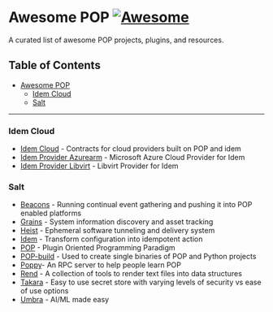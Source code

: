 # Awesome POP [![Awesome](https://cdn.rawgit.com/sindresorhus/awesome/d7305f38d29fed78fa85652e3a63e154dd8e8829/media/badge.svg)](https://github.com/saltstack/pop-awesome)

A curated list of awesome POP projects, plugins, and resources.


## Table of Contents
- [Awesome POP](#awesome-pop)
    - [Idem Cloud](#idem-cloud)
    - [Salt](#salt)

    
---

### Idem Cloud
* [Idem Cloud](https://github.com/saltstack/idem-cloud) - Contracts for cloud providers built on POP and idem
* [Idem Provider Azurearm](https://github.com/eitrtechnologies/idem_provider_azurerm) - Microsoft Azure Cloud Provider for Idem
* [Idem Provider Libvirt](https://github.com/openSUSE/idem_provider_libvirt) - Libvirt Provider for Idem 

### Salt
* [Beacons](https://github.com/saltstack/beacons) - Running continual event gathering and pushing it into POP enabled platforms
* [Grains](https://github.com/saltstack/grains) - System information discovery and asset tracking
* [Heist](https://github.com/saltstack/heist) - Ephemeral software tunneling and delivery system
* [Idem](https://github.com/saltstack/idem) - Transform configuration into idempotent action
* [POP](https://github.com/saltstack/pop) - Plugin Oriented Programming Paradigm
* [POP-build](https://github.com/saltstack/pop-build) - Used to create single binaries of POP and Python projects
* [Poppy](https://github.com/saltstack/poppy)- An RPC server to help people learn POP
* [Rend](https://github.com/saltstack/rend) - A collection of tools to render text files into data structures
* [Takara](https://github.com/saltstack/takara) - Easy to use secret store with varying levels of security vs ease of use options
* [Umbra](https://github.com/saltstack/umbra) - AI/ML made easy

